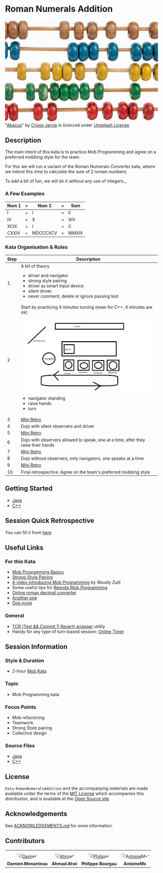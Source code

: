 # Roman Numerals Addition

![Kata Image](./images/Abacus.jpg) <br>
"[Abacus](https://unsplash.com/photos/gdL-UZfnD3I)" by [Crissy Jarvis](https://unsplash.com/@crissyjarvis) is licenced under [Unsplash License](https://unsplash.com/license)

## Description

The main intent of this kata is to practice Mob Programming and agree on a preferred mobbing style for the team.

For this we will run a variant of the Roman Numerals Converter kata, where 
we intend this time to calculate the sum of 2 roman numbers.

To add a bit of fun, we will do it without any use of integers._

### A Few Examples

| Num 1 | + | Num 2 | = | Sum |
| --- | --- | --- | --- | --- |
| I | + | I | = | II |
| IV | + | X | = | XIV |
| XCIX | + | I | = | C |
| CXXIV | + | MDCCCXCV | = | MMXIX |

### Kata Organisation & Rules

| Step | Description |
| --- | --- |
| 1    | A bit of theory<ul><li>driver and navigator</li><li>strong style pairing</li><li>driver as smart input device</li><li>silent driver</li><li>never comment, delete or ignore passing test</li></ul> |
| 2    | Start by practicing 4 minutes turning (even for C++, 4 minutes are ok)<br>![Organisation](./images/MobOrganisation.png)<ul><li>navigator standing</li><li>raise hands</li><li>turn</li></ul> |
| 3    | [Mini Retro](./MiniRetro.md) |
| 4    | Dojo with silent observers and driver |
| 5    | [Mini Retro](./MiniRetro.md) |
| 6    | Dojo with observers allowed to speak, one at a time, after they raise their hands |
| 7    | [Mini Retro](./MiniRetro.md) |
| 8    | Dojo without observers, only navigators, one speaks at a time |
| 9    | [Mini Retro](./MiniRetro.md) |
| 10   | Final retrospective: Agree on the team's preferred mobbing style |

## Getting Started

- [Java](java/GETTING_STARTED.md)
- [C++](cpp/GETTING_STARTED.md)

## Session Quick Retrospective

You can fill it from [here](QuickRetrospective.md)

## Useful Links

### For this Kata

- [Mob Programming Basics](https://mobprogramming.org/mob-programming-basics/)
- [Strong-Style Pairing](http://llewellynfalco.blogspot.com/2014/06/llewellyns-strong-style-pairing.html)
- [A video introducing Mob Programming](https://www.agilealliance.org/resources/sessions/mob-programming-aatc2017/) by Woody Zuill
- Some useful tips for [Remote Mob Programming](https://www.remotemobprogramming.org/)
- [Online roman decimal converter](https://www.calculateme.com/roman-numerals/to-roman)
- [Another one](https://www.calculator.org/calculate-online/mathematics/roman-numerals.html)
- [One more](https://goodcalculators.com/roman-numeral-converter/)

### General

- [TCR (Test && Commit || Revert) wrapper](tcr/TCR.md) utility
- Handy for any type of turn-based session: [Online Timer](https://agility.jahed.dev/)

## Session Information

### Style & Duration

- 2-hour [Mob Kata](doc/MobProgramming.md)

### Topic

- Mob Programming kata

### Focus Points

- Mob refactoring
- Teamwork
- Strong Style pairing
- Collective design

### Source Files

- [Java](java)
- [C++](cpp)

## License

`Kata-RomanNumeralsAddition` and the accompanying materials are made available
under the terms of the [MIT License](LICENSE.md) which accompanies this
distribution, and is available at the [Open Source site](https://opensource.org/licenses/MIT)

## Acknowledgements

See [ACKNOWLEDGEMENTS.md](ACKNOWLEDGEMENTS.md) for more information.

## Contributors

<table>
<tr>
    <td align="center" style="word-wrap: break-word; width: 150.0; height: 150.0">
        <a href=https://github.com/mengdaming>
            <img src=https://avatars.githubusercontent.com/u/1313765?v=4 width="100;"  style="border-radius:50%;align-items:center;justify-content:center;overflow:hidden;padding-top:10px" alt=Damien Menanteau/>
            <br />
            <sub style="font-size:14px"><b>Damien Menanteau</b></sub>
        </a>
    </td>
    <td align="center" style="word-wrap: break-word; width: 150.0; height: 150.0">
        <a href=https://github.com/aatwi>
            <img src=https://avatars.githubusercontent.com/u/11088496?v=4 width="100;"  style="border-radius:50%;align-items:center;justify-content:center;overflow:hidden;padding-top:10px" alt=Ahmad Atwi/>
            <br />
            <sub style="font-size:14px"><b>Ahmad Atwi</b></sub>
        </a>
    </td>
    <td align="center" style="word-wrap: break-word; width: 150.0; height: 150.0">
        <a href=https://github.com/philou>
            <img src=https://avatars.githubusercontent.com/u/23983?v=4 width="100;"  style="border-radius:50%;align-items:center;justify-content:center;overflow:hidden;padding-top:10px" alt=Philippe Bourgau/>
            <br />
            <sub style="font-size:14px"><b>Philippe Bourgau</b></sub>
        </a>
    </td>
    <td align="center" style="word-wrap: break-word; width: 150.0; height: 150.0">
        <a href=https://github.com/AntoineMx>
            <img src=https://avatars.githubusercontent.com/u/77109701?v=4 width="100;"  style="border-radius:50%;align-items:center;justify-content:center;overflow:hidden;padding-top:10px" alt=AntoineMx/>
            <br />
            <sub style="font-size:14px"><b>AntoineMx</b></sub>
        </a>
    </td>
</tr>
</table>
